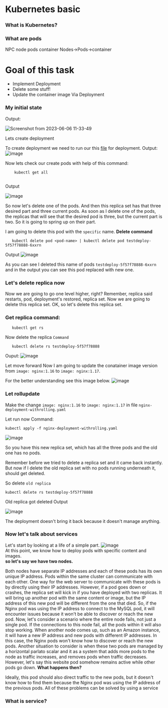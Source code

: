 # Kubernetes basic


### What is Kubernetes?
### What are pods

NPC node pods container
Nodes->Pods->container

# Goal of this task
- Implement Deployment
- Delete some stuff!
- Update the container image Via Deployment

### My initial state
Output:

![Screenshot from 2023-06-06 11-33-49](https://github.com/aadilraza339/k8s-aws-eks-fargate-and-devops/assets/47937273/93b888d5-6948-4aa8-8c20-844f50a491b7)

Lets create deployment

To create deployment we need to run our this [file](https://github.com/aadilraza339/k8s-aws-eks-fargate-and-devops/blob/main/nginx-deployment-withrolling.yaml) for deployment.
Output:
![image](https://github.com/aadilraza339/k8s-aws-eks-fargate-and-devops/assets/47937273/ed4a7f0a-c026-4391-bfa7-2a2fdd8ac295)

Now lets check our create pods with help of this command:

```
    kubectl get all


```
Output

![image](https://github.com/aadilraza339/k8s-aws-eks-fargate-and-devops/assets/47937273/2d642d74-ec6e-435a-bdda-0d214f212493)

So now let's delete one of the pods. And then this replica set has that three desired part and three current pods.
As soon as I delete one of the pods, the replicas that will see that the desired pod is three, but the current part is two.
So it is going to spring up on their part.

I am going to delete this pod with the `specific` name.
**Delete command**

```
   kubectl delete pod <pod-name> | kubectl delete pod testdeploy-5f57f78888-6xxrn
```
Output
![image](https://github.com/aadilraza339/k8s-aws-eks-fargate-and-devops/assets/47937273/f122f40d-f661-4af6-9d2c-bca3667e2580)


As you can see I deleted this name of pods `testdeploy-5f57f78888-6xxrn` and in the output you can see this pod replaced with new one.

### Let's delete replica now

Now we are going to go one level higher, right? Remember, replica said restarts, pod, deployment's restored, replica set.
Now we are going to delete this replica set. OK, so let's delete this replica set.

### Get replica command:
```
   kubectl get rs
```
Now delete the replica
`Command`

```
   kubectl delete rs testdeploy-5f57f78888
```

Ouput:
![image](https://github.com/aadilraza339/k8s-aws-eks-fargate-and-devops/assets/47937273/e90e7896-3ae0-4c18-a14d-7eb49af6c17f)

Let move forward
Now I am going to update the conatainer image version from `image: nginx:1.16` to `image: nginx:1.17`.

For the better understanding see this image below.
![image](https://github.com/aadilraza339/k8s-aws-eks-fargate-and-devops/assets/47937273/c5c0a6fe-1106-47dc-8dfe-e380fd46be8e)

### Let rollupdate
Make the change `image: nginx:1.16` to `image: nginx:1.17` in file `nginx-deployment-withrolling.yaml`

Let run now
Command:

```
kubectl apply -f nginx-deployment-withrolling.yaml
```

![image](https://github.com/aadilraza339/k8s-aws-eks-fargate-and-devops/assets/47937273/370b6a98-f7bf-4ff4-aa5a-ed52a77c9eb2)

So you have this new replica set, which has all the three pods and the old one has no pods.

Remember before we tried to delete a replica set and it came back instantly. But now if I delete the old replica set with no pods running underneath it, should get deleted.

So delete `old replica`
```
kubectl delete rs testdeploy-5f57f78888
```
Old replica got deleted
Output

![image](https://github.com/aadilraza339/k8s-aws-eks-fargate-and-devops/assets/47937273/c5e351e4-1072-45c2-80ff-7b1aa2125db7)

The deployment doesn't bring it back because it doesn't manage anything.


### Now let's talk about services
Let's start by looking at a life of a simple part.
![image](https://github.com/aadilraza339/k8s-aws-eks-fargate-and-devops/assets/47937273/a0f7d82a-70be-4847-a9a3-bdeb51d38332)
</br>
At this point, we know how to deploy pods with specific content and images. </br>
**so let's say we have two nodes.**

Both nodes have separate IP addresses and each of these pods has its own unique IP address.
Pods within the same cluster can communicate with each other.
One way for the web server to communicate with these pods is by directly using their IP addresses.
However,  if a pod goes down or crashes, the replica set will kick in if you have deployed with two replicas.
It will bring up another pod with the same content or image, but the IP address of this new pod will be different from the one that died.
So, if the Nginx pod was using the IP address to connect to the MySQL pod, it will encounter issues because it won't be able to discover or reach the new pod.
Now, let's consider a scenario where the entire node fails, not just a single pod.
If the connections to this node fail, all the pods within it will also stop working.
When another node comes up, such as an Amazon instance, it will have a new IP address and new pods with different IP addresses.
In this case, the Nginx pods won't know how to discover or reach the new pods.
Another situation to consider is when these two pods are managed by a horizontal parlato scalar
and it as a system that adds more pods to the node as traffic increases, and removes pods when traffic decreases.
However, let's say this website pod somehow remains active while other pods go down.
**What happens then?**

Ideally, this pod should also direct traffic to the new pods, but it doesn't know how to find them because the Nginx pod was using the IP address of the previous pods.
All of these problems can be solved by using a service
### What is service?




































